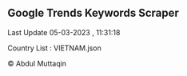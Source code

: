 

## Google Trends Keywords Scraper 
 
Last Update 05-03-2023 , 11:31:18

Country List :
VIETNAM.json



© Abdul Muttaqin 
